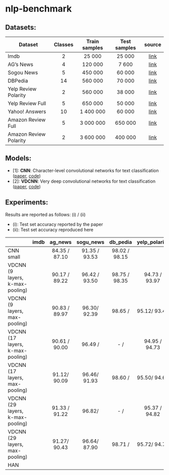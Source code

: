 # nlp-benchmark

## Datasets:
| Dataset                | Classes | Train samples | Test samples | source |
|------------------------|:---------:|:---------------:|:--------------:|:--------:|
| Imdb                   |    2    |    25 000     |     25 000   |[link](https://s3.eu-west-2.amazonaws.com/ardalan.mehrani.datasets/imdb_csv.tar.gz)|
| AG’s News              |    4    |    120 000    |     7 600    |[link](https://drive.google.com/drive/u/0/folders/0Bz8a_Dbh9Qhbfll6bVpmNUtUcFdjYmF2SEpmZUZUcVNiMUw1TWN6RDV3a0JHT3kxLVhVR2M)|
| Sogou News             |    5    |    450 000    |    60 000    |[link](https://drive.google.com/drive/u/0/folders/0Bz8a_Dbh9Qhbfll6bVpmNUtUcFdjYmF2SEpmZUZUcVNiMUw1TWN6RDV3a0JHT3kxLVhVR2M)|
| DBPedia                |    14   |    560 000    |    70 000    |[link](https://drive.google.com/drive/u/0/folders/0Bz8a_Dbh9Qhbfll6bVpmNUtUcFdjYmF2SEpmZUZUcVNiMUw1TWN6RDV3a0JHT3kxLVhVR2M)|
| Yelp Review Polarity   |    2    |    560 000    |    38 000    |[link](https://drive.google.com/drive/u/0/folders/0Bz8a_Dbh9Qhbfll6bVpmNUtUcFdjYmF2SEpmZUZUcVNiMUw1TWN6RDV3a0JHT3kxLVhVR2M)|
| Yelp Review Full       |    5    |    650 000    |    50 000    |[link](https://drive.google.com/drive/u/0/folders/0Bz8a_Dbh9Qhbfll6bVpmNUtUcFdjYmF2SEpmZUZUcVNiMUw1TWN6RDV3a0JHT3kxLVhVR2M)|
| Yahoo! Answers         |    10   |   1 400 000   |    60 000    |[link](https://drive.google.com/drive/u/0/folders/0Bz8a_Dbh9Qhbfll6bVpmNUtUcFdjYmF2SEpmZUZUcVNiMUw1TWN6RDV3a0JHT3kxLVhVR2M)|
| Amazon Review Full     |    5    |   3 000 000   |    650 000   |[link](https://drive.google.com/drive/u/0/folders/0Bz8a_Dbh9Qhbfll6bVpmNUtUcFdjYmF2SEpmZUZUcVNiMUw1TWN6RDV3a0JHT3kxLVhVR2M)|
| Amazon Review Polarity |    2    |   3 600 000   |    400 000   |[link](https://drive.google.com/drive/u/0/folders/0Bz8a_Dbh9Qhbfll6bVpmNUtUcFdjYmF2SEpmZUZUcVNiMUw1TWN6RDV3a0JHT3kxLVhVR2M)|


## Models:
 - [1]: **CNN**: Character-level convolutional networks for text classification ([paper](https://arxiv.org/abs/1509.01626), [code]())  
 - [2]: **VDCNN**: Very deep convolutional networks for text classification ([paper](https://arxiv.org/abs/1606.01781), [code]())  


## Experiments:
Results are reported as follows:  (i) / (ii)
 - (i): Test set accuracy reported by the paper  
 - (ii): Test set accuracy reproduced here  

|                                 | imdb |       ag_news  |     sogu_news     |      db_pedia      | yelp_polarity | yelp_review   | yahoo_answer | amazon_review | amazon_polarity |
|---------------------------------|------|:--------------:|:-----------------:|:------------------:|:-------------:|:-------------:|:------------:|:-------------:|:---------------:|
|CNN small                        |      | 84.35 / 87.10  | 91.35 / 93.53     | 98.02 / 98.15      |               |               |              |               |                 |
|VDCNN (9 layers, k-max-pooling)  |      | 90.17 / 89.22  | 96.42 / 93.50     | 98.75 / 98.35      | 94.73 / 93.97 | 61.96 / 61.18 |              |               |                 |
|VDCNN (9 layers, max-pooling)    |      | 90.83 / 89.97  | 96.30/ 92.39      | 98.65 /            | 95.12/ 93.47  | 63.27/ 61.21  |              |               |                 |
|VDCNN (17 layers, k-max-pooling) |      | 90.61 / 90.00  | 96.49 /           | - /                | 94.95 / 94.73 | 62.59 /       |              |               |                 |
|VDCNN (17 layers, max-pooling)   |      | 91.12/ 90.09   | 96.46/ 91.93      | 98.60 /            | 95.50/ 94.67  | 63.93/ 62.08  |              |               |                 |
|VDCNN (29 layers, k-max-pooling) |      | 91.33 / 91.22  | 96.82/            | - /                | 95.37 / 94.82 | 63.00 /       |              |               |                 |
|VDCNN (29 layers, max-pooling)   |      | 91.27/ 90.43   | 96.64/ 87.90      | 98.71 /            | 95.72/ 94.75  | 64.26/ 62.73  |              |               |                 |
|    HAN                          |      |                |                   |                    |               |               |              |               |                 |

